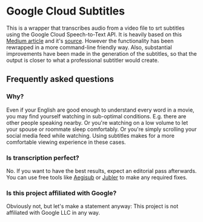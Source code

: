 # Google Cloud Subtitles

This is a wrapper that transcribes audio from a video file to srt
subtitles using the Google Cloud Speech-to-Text API.
It is heavily based on this [Medium article][orig] and it's
[source][orig-git].
However the functionality has been rewrapped in a more command-line
friendly way.
Also, substantial improvements have been made in the generation of
the subtitles, so that the output is closer to what a professional
subtitler would create.

## Frequently asked questions

### Why?
Even if your English are good enough to understand every word in a
movie, you may find yourself watching in sub-optimal conditions.
E.g. there are other people speaking nearby. Or you're watching on
a low volume to let your spouse or roommate sleep comfortably.
Or you're simply scrolling your social media feed while watching.
Using subtitles makes for a more comfortable viewing experience in
these cases.

### Is transcription perfect?
No. If you want to have the best results, expect an editorial pass
afterwards. You can use free tools like [Aegisub][aegisub] or
[Jubler][jubler] to make any required fixes.

### Is this project affiliated with Google?
Obviously not, but let's make a statement anyway:
This project is not affiliated with Google LLC in any way.

[orig]: https://medium.com/searce/generate-srt-file-subtitles-using-google-clouds-speech-to-text-api-402b2f1da3bd
[orig-git]: https://github.com/darshan-majithiya/Generate-SRT-File-using-Google-Cloud-s-Speech-to-Text-API
[aegisub]: http://www.aegisub.org/
[jubler]: https://jubler.org/
